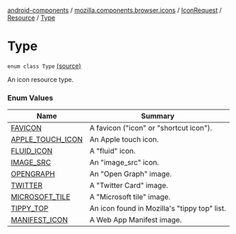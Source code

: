 [android-components](../../../../index.md) / [mozilla.components.browser.icons](../../../index.md) / [IconRequest](../../index.md) / [Resource](../index.md) / [Type](./index.md)

# Type

`enum class Type` [(source)](https://github.com/mozilla-mobile/android-components/blob/master/components/browser/icons/src/main/java/mozilla/components/browser/icons/IconRequest.kt#L57)

An icon resource type.

### Enum Values

| Name | Summary |
|---|---|
| [FAVICON](-f-a-v-i-c-o-n.md) | A favicon ("icon" or "shortcut icon"). |
| [APPLE_TOUCH_ICON](-a-p-p-l-e_-t-o-u-c-h_-i-c-o-n.md) | An Apple touch icon. |
| [FLUID_ICON](-f-l-u-i-d_-i-c-o-n.md) | A "fluid" icon. |
| [IMAGE_SRC](-i-m-a-g-e_-s-r-c.md) | An "image_src" icon. |
| [OPENGRAPH](-o-p-e-n-g-r-a-p-h.md) | An "Open Graph" image. |
| [TWITTER](-t-w-i-t-t-e-r.md) | A "Twitter Card" image. |
| [MICROSOFT_TILE](-m-i-c-r-o-s-o-f-t_-t-i-l-e.md) | A "Microsoft tile" image. |
| [TIPPY_TOP](-t-i-p-p-y_-t-o-p.md) | An icon found in Mozilla's "tippy top" list. |
| [MANIFEST_ICON](-m-a-n-i-f-e-s-t_-i-c-o-n.md) | A Web App Manifest image. |
